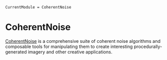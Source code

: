 ```@meta
CurrentModule = CoherentNoise
```

# CoherentNoise

[CoherentNoise](https://github.com/mfiano/CoherentNoise.jl) is a comprehensive suite of coherent
noise algorithms and composable tools for manipulating them to create interesting
procedurally-generated imagery and other creative applications.
